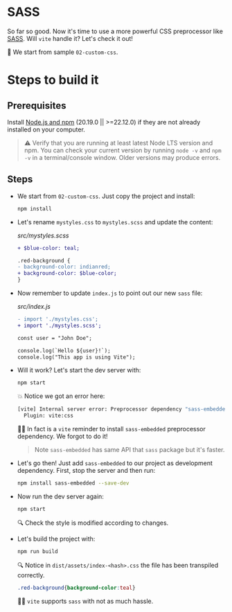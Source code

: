 # SASS

So far so good. Now it's time to use a more powerful CSS preprocessor like [SASS](https://sass-lang.com/). Will `vite` handle it? Let's check it out!

📌 We start from sample `02-custom-css`.

# Steps to build it

## Prerequisites

Install [Node.js and npm](https://nodejs.org/en/) (20.19.0 || >=22.12.0) if they are not already installed on your computer.

> ⚠ Verify that you are running at least latest Node LTS version and npm. You can check your current version by running `node -v` and `npm -v` in a terminal/console window. Older versions may produce errors.

## Steps

- We start from `02-custom-css`. Just copy the project and install:

  ```bash
  npm install
  ```

- Let's rename `mystyles.css` to `mystyles.scss` and update the content:

  _src/mystyles.scss_

  ```diff
  + $blue-color: teal;

  .red-background {
  - background-color: indianred;
  + background-color: $blue-color;
  }
  ```

- Now remember to update `index.js` to point out our new `sass` file:

  _src/index.js_

  ```diff
  - import './mystyles.css';
  + import './mystyles.scss';

  const user = "John Doe";

  console.log(`Hello ${user}!`);
  console.log("This app is using Vite");
  ```

- Will it work? Let's start the dev server with:

  ```bash
  npm start
  ```

  💥 Notice we got an error here:

  ```cmd
  [vite] Internal server error: Preprocessor dependency "sass-embedded" not found. Did you install it? Try `npm install -D sass-embedded`.
    Plugin: vite:css
  ```

  👍🏼 In fact is a `vite` reminder to install `sass-embedded` preprocessor dependency. We forgot to do it!

  > Note `sass-embedded` has same API that `sass` package but it's faster.

- Let's go then! Just add `sass-embedded` to our project as development dependency. First, stop the server and then run:

  ```bash
  npm install sass-embedded --save-dev
  ```

- Now run the dev server again:

  ```bash
  npm start
  ```

  🔍 Check the style is modified according to changes.

- Let's build the project with:

  ```bash
  npm run build
  ```

  🔍 Notice in `dist/assets/index-<hash>.css` the file has been transpiled correctly.

  ```css
  .red-background{background-color:teal}
  ```

  👍🏼 `vite` supports `sass` with not as much hassle.
